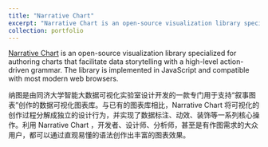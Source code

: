 ```yaml
---
title: "Narrative Chart"
excerpt: "Narrative Chart is an open-source visualization library specialized for authoring charts that facilitate data storytelling with a high-level action-driven grammar. The library is implemented in JavaScript and compatible with most modern web browsers. <br/><img src='/images/narchart.png'>"
collection: portfolio
---
```


[Narrative Chart](https://narchart.github.io/) is an open-source visualization library specialized for authoring charts that facilitate data storytelling with a high-level action-driven grammar. The library is implemented in JavaScript and compatible with most modern web browsers.

纳图是由同济大学智能大数据可视化实验室设计开发的一款专门用于支持“叙事图表”创作的数据可视化图表库。与已有的图表库相比，Narrative Chart 将可视化的创作过程分解成独立的设计行为，并实现了数据标注、动效、装饰等一系列核心操作。利用 Narrative Chart ，开发者、设计师、分析师，甚至是有作图需求的大众用户，都可以通过直观易懂的语法创作出丰富的图表效果。